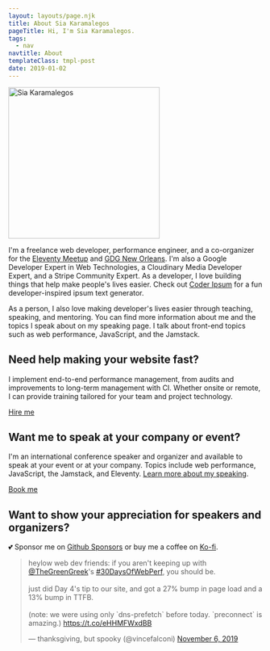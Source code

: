 ```yaml
---
layout: layouts/page.njk
title: About Sia Karamalegos
pageTitle: Hi, I'm Sia Karamalegos.
tags:
  - nav
navtitle: About
templateClass: tmpl-post
date: 2019-01-02
---
```


<section class="flow">
<img src="/img/sia_karamalegos_small.jpg" alt="Sia Karamalegos" class="headshot" height="300" width="300">

I'm a freelance web developer, performance engineer, and a co-organizer for the [Eleventy Meetup](https://eleventymeetup.netlify.app/) and [GDG New Orleans](https://www.gdgneworleans.com/). I'm also a Google Developer Expert in Web Technologies, a Cloudinary Media Developer Expert, and a Stripe Community Expert. As a developer, I love building things that help make people's lives easier. Check out [Coder Ipsum](https://coder-ipsum.tech/) for a fun developer-inspired ipsum text generator.

As a person, I also love making developer's lives easier through teaching, speaking, and mentoring. You can find more information about me and the topics I speak about on my speaking page. I talk about front-end topics such as web performance, JavaScript, and the Jamstack.

</section>

<section class="flow">

## Need help making your website fast?
I implement end-to-end performance management, from audits and improvements to long-term management with CI. Whether onsite or remote, I can provide training tailored for your team and project technology.

<p class="text-center">
  <a class="button button-default" href="/contact/?subject=Performance inquiry from sia.codes">Hire me</a>
</p>

</section>

<section class="flow">

## Want me to speak at your company or event?
I'm an international conference speaker and organizer and available to speak at your event or at your company. Topics include web performance, JavaScript, the Jamstack, and Eleventy. [Learn more about my speaking](/speaking).

<p class="text-center">
  <a class="button button-default" href="/contact/?subject=Speaking inquiry from sia.codes">Book me</a>
</p>

</section>

<section class="flow">

## Want to show your appreciation for speakers and organizers?

💕 Sponsor me on [Github Sponsors](https://github.com/sponsors/siakaramalegos) or buy me a coffee on [Ko-fi](https://ko-fi.com/siacodes).

</section>

<blockquote class="twitter-tweet"><p lang="en" dir="ltr">heylow web dev friends: if you aren&#39;t keeping up with <a href="https://twitter.com/TheGreenGreek?ref_src=twsrc%5Etfw">@TheGreenGreek</a>&#39;s <a href="https://twitter.com/hashtag/30DaysOfWebPerf?src=hash&amp;ref_src=twsrc%5Etfw">#30DaysOfWebPerf</a>, you should be.<br><br>just did Day 4&#39;s tip to our site, and got a 27% bump in page load and a 13% bump in TTFB.<br><br>(note: we were using only `dns-prefetch` before today. `preconnect` is amazing.) <a href="https://t.co/eHHMFWxdBB">https://t.co/eHHMFWxdBB</a></p>&mdash; thanksgiving, but spooky (@vincefalconi) <a href="https://twitter.com/vincefalconi/status/1192133784117948419?ref_src=twsrc%5Etfw">November 6, 2019</a></blockquote> <script async src="https://platform.twitter.com/widgets.js" charset="utf-8"></script>
